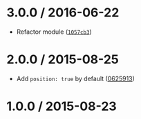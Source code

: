 <!--remark setext-->

<!--lint disable no-multiple-toplevel-headings-->

3.0.0 / 2016-06-22
==================

*   Refactor module ([`1057cb3`](https://github.com/wooorm/parse-dutch/commit/1057cb3))

2.0.0 / 2015-08-25
==================

*   Add `position: true` by default ([0625913](https://github.com/wooorm/parse-dutch/commit/0625913))

1.0.0 / 2015-08-23
==================
